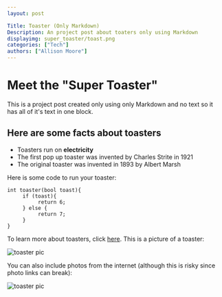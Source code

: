 ```yaml
---
layout: post

Title: Toaster (Only Markdown)
Description: An project post about toaters only using Markdown
displayimg: super_toaster/toast.png
categories: ["Tech"]
authors: ["Allison Moore"]
---
```

# Meet the "Super Toaster"

This is a project post created only using only Markdown and no text so it has
all of it's text in one block.

## Here are some facts about toasters
- Toasters run on **electricity**
- The first pop up toaster was invented by Charles Strite in 1921
- The original toaster was invented in 1893 by Albert Marsh

Here is some code to run your toaster:

```
int toaster(bool toast){
     if (toast){
          return 6;
     } else {
          return 7;
     }
}
```

To learn more about toasters, click [here](https://quickservant.com/weird-facts-about-toasters/).
This is a picture of a toaster:

![toaster pic](super_toaster/download.jpg)

You can also include photos from the internet (although this is risky since photo links can break):

![toaster pic](https://i1.wp.com/dealsfinders.blog/wp-content/uploads/2020/04/4-Slice-Toaster-Stainless-Steel-Toaster.jpg?fit=474%2C463&ssl=1)
